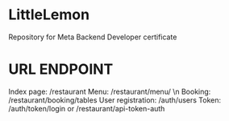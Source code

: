 # LittleLemon
Repository for Meta Backend Developer certificate


# URL ENDPOINT
Index page:         /restaurant
Menu:               /restaurant/menu/ \n
Booking:             /restaurant/booking/tables
User registration:  /auth/users 
Token:              /auth/token/login   or /restaurant/api-token-auth

